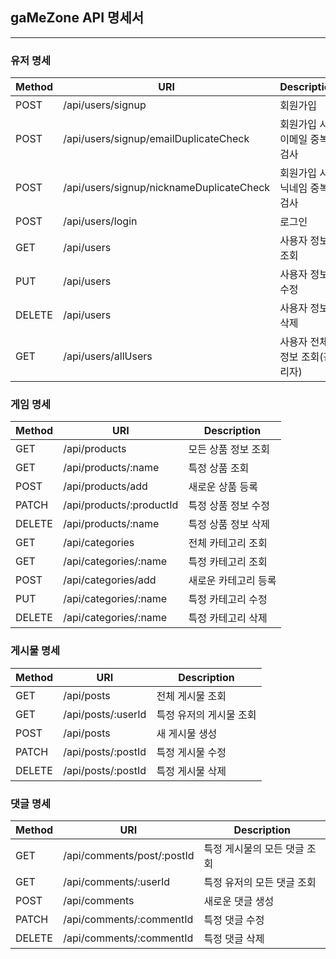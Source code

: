 ## gaMeZone API 명세서

---

### <b>유저 명세</b>

| Method | URI                                      | Description                   |
| ------ | ---------------------------------------- | ----------------------------- |
| POST   | /api/users/signup                        | 회원가입                      |
| POST   | /api/users/signup/emailDuplicateCheck    | 회원가입 시 이메일 중복검사   |
| POST   | /api/users/signup/nicknameDuplicateCheck | 회원가입 시 닉네임 중복검사   |
| POST   | /api/users/login                         | 로그인                        |
| GET    | /api/users                               | 사용자 정보 조회              |
| PUT    | /api/users                               | 사용자 정보 수정              |
| DELETE | /api/users                               | 사용자 정보 삭제              |
| GET    | /api/users/allUsers                      | 사용자 전체 정보 조회(관리자) |

### <b>게임 명세</b>

| Method | URI                      | Description          |
| ------ | ------------------------ | -------------------- |
| GET    | /api/products            | 모든 상품 정보 조회  |
| GET    | /api/products/:name      | 특정 상품 조회       |
| POST   | /api/products/add        | 새로운 상품 등록     |
| PATCH  | /api/products/:productId | 특정 상품 정보 수정  |
| DELETE | /api/products/:name      | 특정 상품 정보 삭제  |
| GET    | /api/categories          | 전체 카테고리 조회   |
| GET    | /api/categories/:name    | 특정 카테고리 조회   |
| POST   | /api/categories/add      | 새로운 카테고리 등록 |
| PUT    | /api/categories/:name    | 특정 카테고리 수정   |
| DELETE | /api/categories/:name    | 특정 카테고리 삭제   |

### <b>게시물 명세</b>

| Method | URI                | Description             |
| ------ | ------------------ | ----------------------- |
| GET    | /api/posts         | 전체 게시물 조회        |
| GET    | /api/posts/:userId | 특정 유저의 게시물 조회 |
| POST   | /api/posts         | 새 게시물 생성          |
| PATCH  | /api/posts/:postId | 특정 게시물 수정        |
| DELETE | /api/posts/:postId | 특정 게시물 삭제        |

### <b>댓글 명세</b>

| Method | URI                        | Description                  |
| ------ | -------------------------- | ---------------------------- |
| GET    | /api/comments/post/:postId | 특정 게시물의 모든 댓글 조회 |
| GET    | /api/comments/:userId      | 특정 유저의 모든 댓글 조회   |
| POST   | /api/comments              | 새로운 댓글 생성             |
| PATCH  | /api/comments/:commentId   | 특정 댓글 수정               |
| DELETE | /api/comments/:commentId   | 특정 댓글 삭제               |
